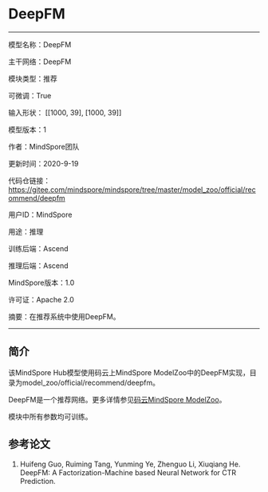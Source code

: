 # DeepFM

---

模型名称：DeepFM

主干网络：DeepFM

模块类型：推荐

可微调：True

输入形状： [[1000, 39], [1000, 39]]

模型版本：1

作者：MindSpore团队

更新时间：2020-9-19

代码仓链接：<https://gitee.com/mindspore/mindspore/tree/master/model_zoo/official/recommend/deepfm>

用户ID：MindSpore

用途：推理

训练后端：Ascend

推理后端：Ascend

MindSpore版本：1.0

许可证：Apache 2.0

摘要：在推荐系统中使用DeepFM。

---

## 简介

该MindSpore Hub模型使用码云上MindSpore ModelZoo中的DeepFM实现，目录为model_zoo/official/recommend/deepfm。

DeepFM是一个推荐网络。更多详情参见[码云MindSpore ModelZoo](https://gitee.com/mindspore/mindspore/blob/master/model_zoo/official/recommend/deepfm/README.md)。

模块中所有参数均可训练。

## 参考论文

1. Huifeng Guo, Ruiming Tang, Yunming Ye, Zhenguo Li, Xiuqiang He. DeepFM: A Factorization-Machine based Neural Network for CTR Prediction.

